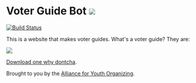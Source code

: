 # Voter Guide Bot ![](https://raw.githubusercontent.com/mojowen/voterguidebot/master/app/assets/images/robot.png)

[![Build Status](https://travis-ci.org/mojowen/voterguidebot.svg?branch=master)](https://travis-ci.org/mojowen/voterguidebot)


This is a website that makes voter guides. What's a voter guide? They are:

![](https://s3.us-west-2.amazonaws.com/americanvoterguide.org/preview.png)

[Download one why dontcha](https://voterguides.s3-us-west-2.amazonaws.com/319-2017-virginia-statewide-elections/voter-guide.pdf).

Brought to you by the [Alliance for Youth Organizing](https://www.allianceforyouthaction.org/).
